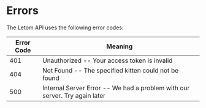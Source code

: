 # Errors

The Letom API uses the following error codes:


Error Code | Meaning
---------- | -------
401 | Unauthorized -- Your access token is invalid
404 | Not Found -- The specified kitten could not be found
500 | Internal Server Error -- We had a problem with our server. Try again later

